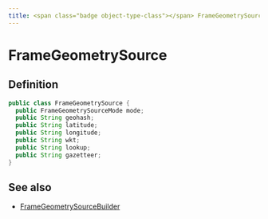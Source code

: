 ```yaml
---
title: <span class="badge object-type-class"></span> FrameGeometrySource
---
```

# <span class="badge object-type-class"></span> FrameGeometrySource

## Definition

```java
public class FrameGeometrySource {
  public FrameGeometrySourceMode mode;
  public String geohash;
  public String latitude;
  public String longitude;
  public String wkt;
  public String lookup;
  public String gazetteer;
}
```
## See also

 * <span class="badge builder"></span> [FrameGeometrySourceBuilder](./builder-FrameGeometrySourceBuilder.md)
